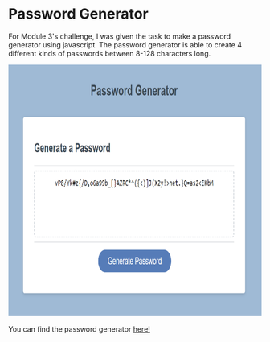 # Password Generator 
For Module 3's challenge, I was given the task to make a password generator using javascript. The password generator
is able to create 4 different kinds of passwords between 8-128 characters long.

<img src=".\preview.png" height="500px;">

You can find the password generator <a href="https://pommerpie.github.io/PasswordGenerator/">here!</a>